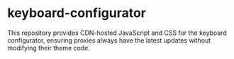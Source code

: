 # keyboard-configurator
This repository provides CDN-hosted JavaScript and CSS for the keyboard configurator, ensuring proxies always have the latest updates without modifying their theme code.
